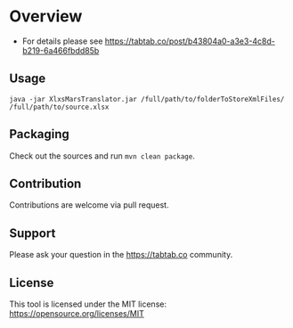 Overview
========

- For details please see https://tabtab.co/post/b43804a0-a3e3-4c8d-b219-6a466fbdd85b

Usage
-----

    java -jar XlxsMarsTranslator.jar /full/path/to/folderToStoreXmlFiles/ /full/path/to/source.xlsx

Packaging
-----

Check out the sources and run `mvn clean package`.

Contribution
-----

Contributions are welcome via pull request.

Support
-----

Please ask your question in the https://tabtab.co community.

License
-----

This tool is licensed under the MIT license: https://opensource.org/licenses/MIT
